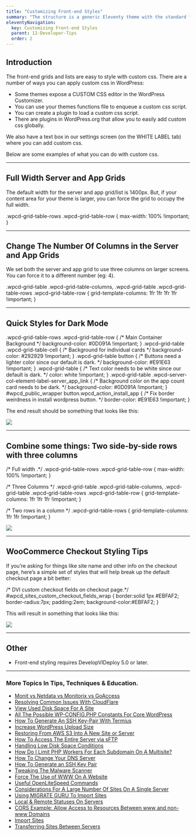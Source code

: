 ```yaml
---
title: "Customizing Front-end Styles"
summary: "The structure is a generic Eleventy theme with the standard folder and file names."
eleventyNavigation:
  key: Customizing Front-end Styles
  parent: 12-Developer-Tips
  order: 2
---
```

## Introduction

The front-end grids and lists are easy to style with custom css. There are a number of ways you can apply custom css in WordPress:

*   Some themes expose a CUSTOM CSS editor in the WordPress Customizer.
*   You can use your themes functions file to enqueue a custom css script.
*   You can create a plugin to load a custom css script.
*   There are plugins in WordPress.org that allow you to easily add custom css globally.

We also have a text box in our settings screen (on the WHITE LABEL tab) where you can add custom css.

Below are some examples of what you can do with custom css.

- - -

## Full Width Server and App Grids

The default width for the server and app grid/list is 1400px. But, if your content area for your theme is larger, you can force the grid to occupy the full width.

.wpcd-grid-table-rows .wpcd-grid-table-row {
    max-width: 100% !important;
}

- - -

## Change The Number Of Columns in the Server and App Grids

We set both the server and app grid to use three columns on larger screens. You can force it to a different number (eg: 4).

.wpcd-grid-table .wpcd-grid-table-columns,
.wpcd-grid-table .wpcd-grid-table-rows .wpcd-grid-table-row {
  grid-template-columns: 1fr 1fr 1fr 1fr !important;
}

- - -

## Quick Styles for Dark Mode

.wpcd-grid-table-rows .wpcd-grid-table-row {
    /\* Main Container Background \*/
    background-color: #0D091A !important;
}
.wpcd-grid-table .wpcd-grid-table-cell {
  /\* Background for individual cards \*/
  background-color: #292929 !important;
}
.wpcd-grid-table button {
  /\* Buttons need a lighter color since our default is dark. \*/
  background-color: #E91E63 !important;
}
.wpcd-grid-table {
    /\* Text color needs to be white since our default is dark. \*/
    color: white !important;
}
.wpcd-grid-table .wpcd-server-col-element-label-server\_app\_link {
    /\* Background color on the app count card needs to be dark. \*/
    background-color: #0D091A !important;
}
#wpcd\_public\_wrapper button.wpcd\_action\_install\_app {
      /\* Fix border weirdness in install wordpress button. \*/
      border-color: #E91E63 !important;
}

The end result should be something that looks like this:

[![](https://web.archive.org/web/20231207112404im_/https://wpclouddeploy.com/wp-content/uploads/2022/05/wpcd-front-end-dark-mode-01.png)](https://web.archive.org/web/20231207112404/https://wpclouddeploy.com/wp-content/uploads/2022/05/wpcd-front-end-dark-mode-01.png)

- - -

## Combine some things: Two side-by-side rows with three columns

/\* Full width .\*/
.wpcd-grid-table-rows .wpcd-grid-table-row {
      max-width: 100% !important; }

/\* Three Columns \*/
.wpcd-grid-table .wpcd-grid-table-columns, .wpcd-grid-table .wpcd-grid-table-rows .wpcd-grid-table-row {
    grid-template-columns: 1fr 1fr 1fr !important;
}

/\* Two rows in a column \*/
.wpcd-grid-table-rows {
      grid-template-columns: 1fr 1fr !important;
}

[![](https://web.archive.org/web/20231207112404im_/https://wpclouddeploy.com/wp-content/uploads/2022/05/wpcd-front-end-dark-mode-05.png)](https://web.archive.org/web/20231207112404/https://wpclouddeploy.com/wp-content/uploads/2022/05/wpcd-front-end-dark-mode-05.png)

- - -

## WooCommerce Checkout Styling Tips

If you’re asking for things like site name and other info on the checkout page, here’s a simple set of styles that will help break up the default checkout page a bit better:

/\* DVI custom checkout fields on checkout page.\*/
#wpcd\_sites\_custom\_checkout\_fields\_wrap {
border:solid 1px #EBFAF2;
border-radius:7px;
padding:2em;
background-color:#EBFAF2;
}

This will result in something that looks like this:

[![](https://web.archive.org/web/20231207112404im_/https://wpclouddeploy.com/wp-content/uploads/2022/07/wpcd-wc-60.png)](https://web.archive.org/web/20231207112404/https://wpclouddeploy.com/wp-content/uploads/2022/07/wpcd-wc-60.png)

- - -

## Other

*   Front-end styling requires DevelopVIDeploy 5.0 or later.

- - -

### More Topics In Tips, Techniques & Education.

*   [Monit vs Netdata vs Monitorix vs GoAccess](https://web.archive.org/web/20231207112404/https://wpclouddeploy.com/documentation/tips-techniques-education/monit-vs-netdata-vs-monitorix-vs-goaccess/)
*   [Resolving Common Issues With CloudFlare](https://web.archive.org/web/20231207112404/https://wpclouddeploy.com/documentation/tips-techniques-education/resolving-common-issues-with-cloudflare/)
*   [View Used Disk Space For A Site](https://web.archive.org/web/20231207112404/https://wpclouddeploy.com/documentation/tips-techniques-education/view-disk-space-for-a-site/)
*   [All The Possible WP-CONFIG.PHP Constants For Core WordPress](https://web.archive.org/web/20231207112404/https://wpclouddeploy.com/documentation/tips-techniques-education/all-the-possible-wp-config-php-constants-for-core-wordpress/)
*   [How To Generate An SSH Key-Pair With Termius](https://web.archive.org/web/20231207112404/https://wpclouddeploy.com/documentation/articles-parent/how-to-generate-an-ssh-key-pair-with-termius/)
*   [Increase WordPress Upload Size](https://web.archive.org/web/20231207112404/https://wpclouddeploy.com/documentation/tips-techniques-education/increase-wordpress-upload-size/)
*   [Restoring From AWS S3 Into A New Site or Server](https://web.archive.org/web/20231207112404/https://wpclouddeploy.com/documentation/tips-techniques-education/restoring-from-s3-into-a-new-site-or-server/)
*   [How To Access The Entire Server via sFTP](https://web.archive.org/web/20231207112404/https://wpclouddeploy.com/documentation/tips-techniques-education/how-to-access-the-entire-server-via-sftp/)
*   [Handling Low Disk Space Conditions](https://web.archive.org/web/20231207112404/https://wpclouddeploy.com/documentation/tips-techniques-education/handling-low-disk-space-conditions/)
*   [How Do I Limit PHP Workers For Each Subdomain On A Multisite?](https://web.archive.org/web/20231207112404/https://wpclouddeploy.com/documentation/tips-techniques-education/how-do-i-limit-php-workers-for-each-subdomain-on-a-multisite/)
*   [How To Change Your DNS Server](https://web.archive.org/web/20231207112404/https://wpclouddeploy.com/documentation/tips-techniques-education/how-to-change-your-dns-server/)
*   [How To Generate an SSH Key Pair](https://web.archive.org/web/20231207112404/https://wpclouddeploy.com/documentation/how-to-generate-an-ssh-key-pair/)
*   [Tweaking The Malware Scanner](https://web.archive.org/web/20231207112404/https://wpclouddeploy.com/documentation/tips-techniques-education/tweaking-the-malware-scanner/)
*   [Force The Use of WWW On A Website](https://web.archive.org/web/20231207112404/https://wpclouddeploy.com/documentation/tips-techniques-education/force-the-use-of-www-on-a-website/)
*   [Useful OpenLiteSpeed Commands](https://web.archive.org/web/20231207112404/https://wpclouddeploy.com/documentation/tips-techniques-education/useful-openlitespeed-commands/)
*   [Considerations For A Large Number Of Sites On A Single Server](https://web.archive.org/web/20231207112404/https://wpclouddeploy.com/documentation/tips-techniques-education/considerations-for-a-large-number-of-sites-on-a-single-server/)
*   [Using MIGRATE GURU To Import Sites](https://web.archive.org/web/20231207112404/https://wpclouddeploy.com/documentation/multitenant/tips-troubleshooting-limitations/using-migrate-guru-to-import-sites/)
*   [Local & Remote Statuses On Servers](https://web.archive.org/web/20231207112404/https://wpclouddeploy.com/documentation/tips-techniques-education/local-remote-statuses-on-servers/)
*   [CORS Example: Allow Access to Resources Between www and non-www Domains](https://web.archive.org/web/20231207112404/https://wpclouddeploy.com/documentation/tips-techniques-education/cors-example-allow-access-to-resources-between-www-and-non-www-domains/)
*   [Import Sites](https://web.archive.org/web/20231207112404/https://wpclouddeploy.com/documentation/tips-techniques-education/import-sites/)
*   [Transferring Sites Between Servers](https://web.archive.org/web/20231207112404/https://wpclouddeploy.com/documentation/tips-techniques-education/transferring-sites-between-servers/)
